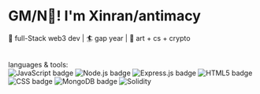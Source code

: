 # GM/N👋!  I'm Xinran/antimacy 

<p align="left">
  🤖 full-Stack web3 dev | 🏄 gap year | 🍻 art + cs + crypto <br/>
  <br/>
</p>
<p align="left">
  languages & tools: <br/>
    <img src="https://img.shields.io/badge/Javascript-%23323330.svg?style=flat&logo=javascript&logoColor=%23F7DF1E" alt="JavaScript badge">
    <img src="https://img.shields.io/badge/Node.js-6DA55F?style=flat&logo=node.js&logoColor=white" alt="Node.js badge">
    <img src="https://img.shields.io/badge/Express.js-%23404d59.svg?style=flat&logo=express&logoColor=%2361DAFB" alt="Express.js badge">
    <img src="https://img.shields.io/badge/HTML5-%23E34F26.svg?style=flat&logo=html5&logoColor=white" alt="HTML5 badge">
    <img src="https://img.shields.io/badge/-CSS3-%231572B6?style=flat&logo=css3&logoColor=white" alt="CSS badge">
    <img src="https://img.shields.io/badge/MongoDB-%234ea94b.svg?style=flat&logo=mongodb&logoColor=white" alt="MongoDB badge">
    <img src="https://img.shields.io/badge/Solidity-808080?logo=Solidity" alt="Solidity">

  
</p>
